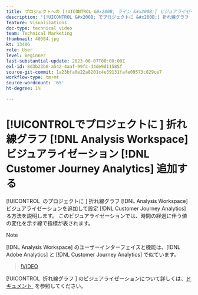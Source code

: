 ```yaml
---
title: プロジェクトへの [!UICONTROL &#x200B; ライン &#x200B;] ビジュアライゼーション  [!DNL Analysis Workspace]  追加
description: '[!UICONTROL &#x200B; でプロジェクトに &#x200B;] 折れ線グラフ  [!DNL Analysis Workspace]  ビジュアライゼーションを追加して設定する方法  [!DNL Customer Journey Analytics] 説明します。'
feature: Visualizations
doc-type: technical video
team: Technical Marketing
thumbnail: 40384.jpg
kt: 13406
role: User
level: Beginner
last-substantial-update: 2023-06-07T00:00:00Z
exl-id: 8d3b23b0-a542-4aaf-99fc-d4de9d11585f
source-git-commit: 1a23bfa0e22a8201c4e39131fafe09573c829ce7
workflow-type: tm+mt
source-wordcount: '65'
ht-degree: 1%

---
```


# [!UICONTROL &#x200B; でプロジェクトに &#x200B;] 折れ線グラフ [!DNL Analysis Workspace] ビジュアライゼーション [!DNL Customer Journey Analytics] 追加する

[!UICONTROL &#x200B; のプロジェクトに &#x200B;] 折れ線グラフ [!DNL Analysis Workspace] ビジュアライゼーションを追加して設定 [!DNL Customer Journey Analytics] る方法を説明します。 このビジュアライゼーションでは、時間の経過に伴う値の変化を示す線で指標が表されます。

>[!NOTE]
>
>[!DNL Analysis Workspace] のユーザーインターフェイスと機能は、[!DNL Adobe Analytics] と [!DNL Customer Journey Analytics] で似ています。

>[!VIDEO](https://video.tv.adobe.com/v/40384/?quality=12&learn=on)

[!UICONTROL &#x200B; 折れ線グラフ &#x200B;] のビジュアライゼーションについて詳しくは、[&#x200B; ドキュメント &#x200B;](https://experienceleague.adobe.com/docs/analytics-platform/using/cja-workspace/visualizations/line.html?lang=ja) を参照してください。
